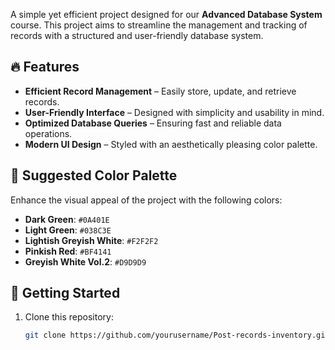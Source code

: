 A simple yet efficient project designed for our **Advanced Database System** course. This project aims to streamline the management and tracking of records with a structured and user-friendly database system.

## 🔥 Features

- **Efficient Record Management** – Easily store, update, and retrieve records.
- **User-Friendly Interface** – Designed with simplicity and usability in mind.
- **Optimized Database Queries** – Ensuring fast and reliable data operations.
- **Modern UI Design** – Styled with an aesthetically pleasing color palette.

## 🎨 Suggested Color Palette

Enhance the visual appeal of the project with the following colors:

- **Dark Green**: `#0A401E`
- **Light Green**: `#038C3E`
- **Lightish Greyish White**: `#F2F2F2`
- **Pinkish Red**: `#BF4141`
- **Greyish White Vol.2**: `#D9D9D9`

## 🚀 Getting Started

1. Clone this repository:
   ```bash
   git clone https://github.com/yourusername/Post-records-inventory.git
   ```
